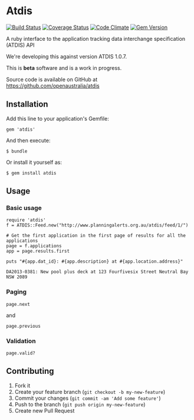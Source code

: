 # Atdis

[![Build Status](https://travis-ci.org/openaustralia/atdis.png?branch=master)](https://travis-ci.org/openaustralia/atdis) [![Coverage Status](https://coveralls.io/repos/openaustralia/atdis/badge.png?branch=master)](https://coveralls.io/r/openaustralia/atdis?branch=master) [![Code Climate](https://codeclimate.com/github/openaustralia/atdis.png)](https://codeclimate.com/github/openaustralia/atdis) [![Gem Version](https://badge.fury.io/rb/atdis.png)](http://badge.fury.io/rb/atdis)

A ruby interface to the application tracking data interchange specification (ATDIS) API

We're developing this against version ATDIS 1.0.7.

This is **beta** software and is a work in progress.

Source code is available on GitHub at https://github.com/openaustralia/atdis

## Installation

Add this line to your application's Gemfile:

    gem 'atdis'

And then execute:

    $ bundle

Or install it yourself as:

    $ gem install atdis

## Usage

### Basic usage

    require 'atdis'
    f = ATDIS::Feed.new("http://www.planningalerts.org.au/atdis/feed/1/")

    # Get the first application in the first page of results for all the applications
    page = f.applications
    app = page.results.first

    puts "#{app.dat_id}: #{app.description} at #{app.location.address}"

    DA2013-0381: New pool plus deck at 123 Fourfivesix Street Neutral Bay NSW 2089

### Paging
    
    page.next

and

    page.previous

### Validation

    page.valid?

## Contributing

1. Fork it
2. Create your feature branch (`git checkout -b my-new-feature`)
3. Commit your changes (`git commit -am 'Add some feature'`)
4. Push to the branch (`git push origin my-new-feature`)
5. Create new Pull Request
